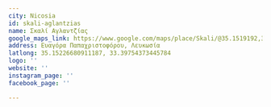 ```yaml
---
city: Nicosia
id: skali-aglantzias
name: Σκαλί Αγλαντζίας
google_maps_link: https://www.google.com/maps/place/Skali/@35.1519192,33.3965837,17.65z/data=!4m9!1m2!2m1!1zzrHOvM-GzrnOuM6tzrHPhM-Bzr8gbmVhciDOkc6zzrvOsc69z4TOts65zqw!3m5!1s0x14de1780a2edfd0b:0x885ce5d20c0cd4ae!8m2!3d35.1521391!4d33.3975488!15sCizOsc68z4bOuc64zq3Osc-Ez4HOvyBuZWFyIM6RzrPOu86xzr3PhM62zrnOrFouIizOsc68z4bOuc64zq3Osc-Ez4HOvyBuZWFyIM6xzrPOu86xzr3PhM62zrnOrJIBD2N1bHR1cmFsX2NlbnRlcpoBI0NoWkRTVWhOTUc5blMwVkpRMEZuU1VSeGF6VkRWRVZSRUFF
address: Ευαγόρα Παπαχριστοφόρου, Λευκωσία
latlong: 35.15226680911187, 33.39754373445784
logo: ''
website: ''
instagram_page: ''
facebook_page: ''

---
```

